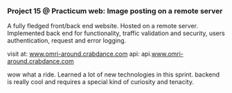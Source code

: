 ### Project 15 @ Practicum web: Image posting on a remote server

A fully fledged front/back end website. Hosted on a remote server.
Implemented back end for functionality, traffic validation and security, users authentication, request and error logging.

visit at: www.omri-around.crabdance.com
api: api.www.omri-around.crabdance.com

wow what a ride. Learned a lot of new technologies in this sprint. backend is really cool and requires a special kind of curiosity and tenacity.
